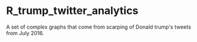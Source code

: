 # R_trump_twitter_analytics
A set of complex graphs that come from scarping of Donald trump's tweets from July 2016.
